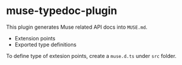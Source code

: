 # muse-typedoc-plugin

This plugin generates Muse related API docs into `MUSE.md`.

- Extension points
- Exported type definitions

To define type of extesion points, create a `muse.d.ts` under `src` folder.